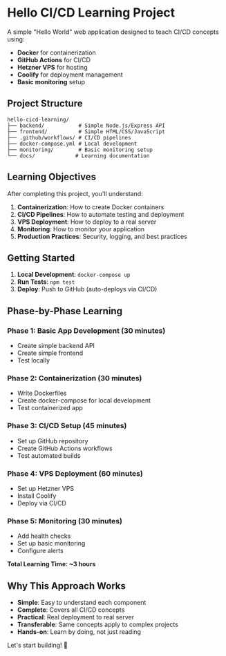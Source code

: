 # Hello CI/CD Learning Project

A simple "Hello World" web application designed to teach CI/CD concepts using:
- **Docker** for containerization
- **GitHub Actions** for CI/CD
- **Hetzner VPS** for hosting
- **Coolify** for deployment management
- **Basic monitoring** setup

## Project Structure
```
hello-cicd-learning/
├── backend/           # Simple Node.js/Express API
├── frontend/          # Simple HTML/CSS/JavaScript
├── .github/workflows/ # CI/CD pipelines
├── docker-compose.yml # Local development
├── monitoring/        # Basic monitoring setup
└── docs/             # Learning documentation
```

## Learning Objectives

After completing this project, you'll understand:

1. **Containerization**: How to create Docker containers
2. **CI/CD Pipelines**: How to automate testing and deployment
3. **VPS Deployment**: How to deploy to a real server
4. **Monitoring**: How to monitor your application
5. **Production Practices**: Security, logging, and best practices

## Getting Started

1. **Local Development**: `docker-compose up`
2. **Run Tests**: `npm test`
3. **Deploy**: Push to GitHub (auto-deploys via CI/CD)

## Phase-by-Phase Learning

### Phase 1: Basic App Development (30 minutes)
- Create simple backend API
- Create simple frontend
- Test locally

### Phase 2: Containerization (30 minutes)
- Write Dockerfiles
- Create docker-compose for local development
- Test containerized app

### Phase 3: CI/CD Setup (45 minutes)
- Set up GitHub repository
- Create GitHub Actions workflows
- Test automated builds

### Phase 4: VPS Deployment (60 minutes)
- Set up Hetzner VPS
- Install Coolify
- Deploy via CI/CD

### Phase 5: Monitoring (30 minutes)
- Add health checks
- Set up basic monitoring
- Configure alerts

**Total Learning Time: ~3 hours**

## Why This Approach Works

- **Simple**: Easy to understand each component
- **Complete**: Covers all CI/CD concepts
- **Practical**: Real deployment to real server
- **Transferable**: Same concepts apply to complex projects
- **Hands-on**: Learn by doing, not just reading

Let's start building! 🚀